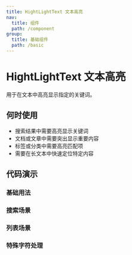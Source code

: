 ```yaml
---
title: HightLightText 文本高亮
nav:
  title: 组件
  path: /component
group:
  title: 基础组件
  path: /basic
---
```


# HightLightText 文本高亮

用于在文本中高亮显示指定的关键词。

## 何时使用

- 搜索结果中需要高亮显示关键词
- 文档或文章中需要突出显示重要内容
- 标签或分类中需要高亮匹配项
- 需要在长文本中快速定位特定内容

## 代码演示

### 基础用法

<code src="./__fixtures__/basicUsage.tsx" title="基础用法"></code>

### 搜索场景

<code src="./__fixtures__/searchUsage.tsx" title="搜索场景"></code>

### 列表场景

<code src="./__fixtures__/listUsage.tsx" title="列表场景"></code>

### 特殊字符处理

<code src="./__fixtures__/specialUsage.tsx" title="特殊字符处理"></code>

<API src="./HightLightText.tsx"></API>
